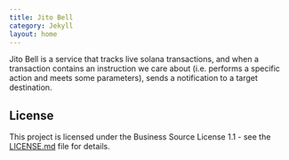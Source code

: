 ```yaml
---
title: Jito Bell
category: Jekyll
layout: home
---
```


Jito Bell is a service that tracks live solana transactions, and when a transaction contains an instruction we care about (i.e. performs a specific action and meets some parameters), sends a notification to a target destination.


## License

This project is licensed under the Business Source License 1.1 - see the [LICENSE.md](../LICENSE.md) file for details.
